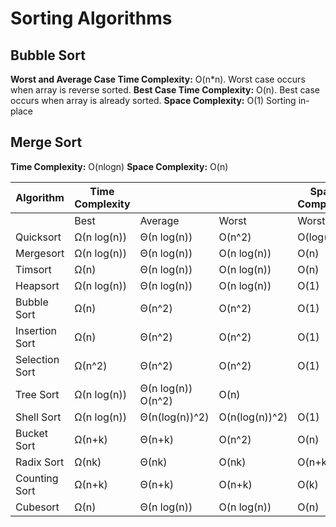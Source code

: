 # Sorting Algorithms


## Bubble Sort

**Worst and Average Case Time Complexity:** O(n*n). Worst case occurs when array is reverse sorted.
**Best Case Time Complexity:** O(n). Best case occurs when array is already sorted.
**Space Complexity:** O(1)
Sorting in-place
## Merge Sort

**Time Complexity:** O(nlogn)
**Space Complexity:** O(n)


| Algorithm  | Time Complexity    |||   Space Complexity   |
| ------------ | ------------ | ------------ | ------------ | ------------ |
|   |Best   |Average   | Worst | Worst   |
|Quicksort|    Ω(n log(n))|    Θ(n log(n))|    O(n^2)|         O(log(n))|
|Mergesort|    Ω(n log(n))|    Θ(n log(n))|    O(n log(n))|                O(n)|
|Timsort|       Ω(n)|        		Θ(n log(n))|    O(n log(n))|                O(n)|
|Heapsort|    Ω(n log(n))|    Θ(n log(n))|    O(n log(n))|                O(1)|
|Bubble Sort|    Ω(n)|        Θ(n^2)|        O(n^2)|                    O(1)|
|Insertion Sort|Ω(n)|        Θ(n^2)|        O(n^2)|                    O(1)|
|Selection Sort|Ω(n^2)|        Θ(n^2)|        O(n^2)| O(1)|
|Tree Sort|    Ω(n log(n))|     Θ(n log(n))	    O(n^2)|                    O(n)|
|Shell Sort|    Ω(n log(n))|    Θ(n(log(n))^2)|O(n(log(n))^2)|            O(1)|
|Bucket Sort|    Ω(n+k)|        Θ(n+k)|        O(n^2)|                    O(n)|
|Radix Sort|    Ω(nk)|        Θ(nk)|        O(nk)|                    O(n+k)|
|Counting Sort|Ω(n+k)|        Θ(n+k)|        O(n+k)|                    O(k)
|Cubesort|    Ω(n)|        Θ(n log(n))|    O(n log(n))|                O(n)
